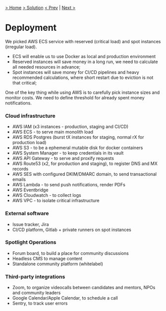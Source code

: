 [> Home](../README.md)  [> Solution](README.md)
[< Prev]()  |  [Next >]()

# Deployment

We picked AWS ECS service with reserved (critical load) and spot instances (irregular load).

- ECS will enable us to use Docker as local and production environment
- Reserved instances will save money in a long run, we need to calculate all needed resources in advance;
- Spot instances will save money for CI/CD pipelines and heavy recommended calculations, where short restart due to eviction is not that critical;

One of the key thing while using AWS is to carefully pick instance sizes and monitor costs. We need to define threshold for already spent money notifications.

### Cloud infrastructure

- AWS IAM (x3 instances - production, staging and CI/CD)
- AWS ECS - to serve main monolith load
- AWS RDS Postgres (burst tX instances for staging, normal rX for production load)
- AWS S3 - to be a ephemeral mutable disk for docker containers
- AWS System Manager - to keep credentials in its vault
- AWS API Gateway - to serve and proxify requests
- AWS Route53 (x2, for production and staging), to register DNS and MX records
- AWS SES with configured DKIM/DMARC domain, to send transactional emails
- AWS Lambda - to send push notifications, render PDFs
- AWS Eventbridge
- AWS Cloudwatch - to collect logs
- AWS VPC - to isolate critical infrastructure

### External software

- Issue tracker, Jira
- CI/CD platform, Gitlab + private runners on spot instances

### Spotlight Operations

- Forum board, to build a place for community discussions
- Headless CMS to manage content
- Standalone community platform (whitelabel)

### Third-party integrations

- Zoom, to organize videocalls between candidates and mentors, NPOs and community leaders
- Google Calendar/Apple Calendar, to schedule a call
- Sentry, to track user errors
